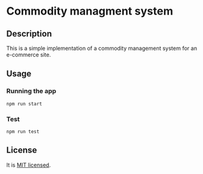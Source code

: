 # Commodity managment system

## Description

This is a simple implementation of a commodity management system for an e-commerce site.

## Usage
### Running the app
```
npm run start
```
### Test
```
npm run test
```
## License

It is [MIT licensed](LICENSE).